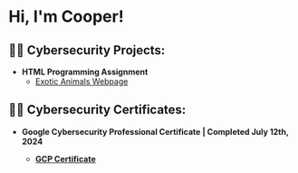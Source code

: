 <h1>Hi, I'm Cooper! <br/></h1>

<h2>👨‍💻 Cybersecurity Projects:</h2>

- <b>HTML Programming Assignment</b>
  - [Exotic Animals Webpage](https://github.com/ctr-21/HTML-Webpage/tree/main)

<h2>👨‍💻 Cybersecurity Certificates:</h2>

- <b>Google Cybersecurity Professional Certificate | Completed July 12th, 2024
  - [GCP Certificate](https://github.com/ctr-21/Professional-Certificates)
